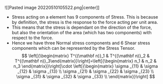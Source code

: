    

![[Pasted image 20220510105522.png|center]]
- Stress acting on a element has 9 components of Stress. This is because by definition, the stress is the response to the force acting per unit area. 
- This means that the stress is dependant on the direction of the force, but also the orientation of the area (which has two components) with respect to the force. 
- Hence we have three Normal stress components and 6 Shear stress components which can be represented by the Stress Tensor. 
$$
\left[{\begin{matrix}
T^{(\mathbf n)}_1 & T^{(\mathbf n)}_2 & T^{(\mathbf n)}_3\end{matrix}}\right]=\left[{\begin{matrix}
n_1 & n_2 & n_3
\end{matrix}}\right]\cdot
\left[{\begin{matrix}
\sigma _{11} & \sigma _{12} & \sigma _{13} \\
\sigma _{21} & \sigma _{22} & \sigma _{23} \\
\sigma _{31} & \sigma _{32} & \sigma _{33} \\
\end{matrix}}\right]
$$






